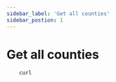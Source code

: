 ```yaml
---
sidebar_label: 'Get all counties'
sidebar_postion: 1
---
```


# Get all counties

```bash
    curl 
```